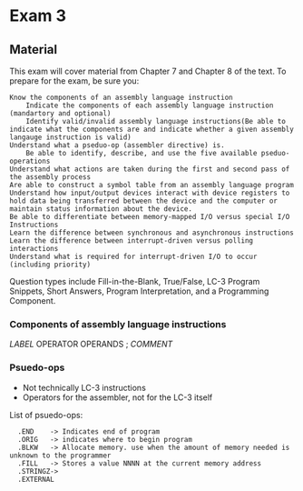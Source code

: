 # Exam 3
## Material

This exam will cover material from Chapter 7 and Chapter 8 of the text. To prepare for the exam, be sure you:
  

    Know the components of an assembly language instruction
        Indicate the components of each assembly language instruction (mandartory and optional)
        Identify valid/invalid assembly language instructions(Be able to indicate what the components are and indicate whether a given assembly langauge instruction is valid)
    Understand what a pseduo-op (assembler directive) is.
        Be able to identify, describe, and use the five available pseduo-operations
    Understand what actions are taken during the first and second pass of the assembly process
    Are able to construct a symbol table from an assembly language program
    Understand how input/output devices interact with device registers to hold data being transferred between the device and the computer or maintain status information about the device.
    Be able to differentiate between memory-mapped I/O versus special I/O Instructions
    Learn the difference between synchronous and asynchronous instructions
    Learn the difference between interrupt-driven versus polling interactions
    Understand what is required for interrupt-driven I/O to occur (including priority)

Question types include Fill-in-the-Blank, True/False, LC-3 Program Snippets, Short Answers, Program Interpretation, and a Programming Component.


### Components of assembly language instructions 

*LABEL* OPERATOR OPERANDS ; *COMMENT*

### Psuedo-ops

  - Not technically LC-3 instructions
  - Operators for the assembler, not for the LC-3 itself

List of psuedo-ops:
```
  .END    -> Indicates end of program
  .ORIG   -> indicates where to begin program
  .BLKW   -> Allocate memory. use when the amount of memory needed is unknown to the programmer
  .FILL   -> Stores a value NNNN at the current memory address
  .STRINGZ-> 
  .EXTERNAL
  ```
